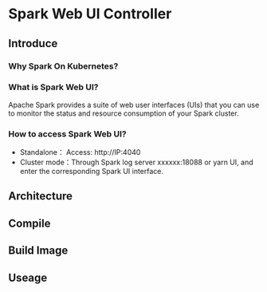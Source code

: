 # Spark Web UI Controller
## Introduce
### Why Spark On Kubernetes?

### What is Spark Web UI?

Apache Spark provides a suite of web user interfaces (UIs) that you can use to monitor the status and resource consumption of your Spark cluster.
### How to access Spark Web UI?
- Standalone： Access: http://IP:4040
- Cluster mode：Through Spark log server xxxxxx:18088 or yarn UI, and enter the corresponding Spark UI interface.
## Architecture


## Compile


## Build Image

## Useage




